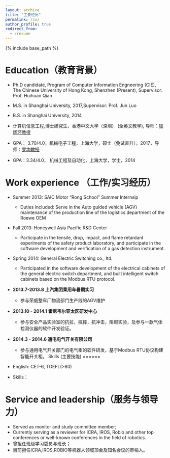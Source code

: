 ```yaml
---
layout: archive
title: "主要经历"
permalink: /cv/
author_profile: true
redirect_from:
  - /resume
---
```


{% include base_path %}

Education（教育背景）
======
* Ph.D candidate, Program of Computer Information Engneering (CIE),  The Chinese University of Hong Kong, Shenzhen (Present), Supervisor: Prof. Huihuan Qian
* M.S. in Shanghai University, 2017,Supervisor: Prof. Jun Luo
* B.S. in Shanghai University, 2014

* 计算机信息工程,博士研究生，香港中文大学（深圳） (全英文教学), 导师：<a href="https://sse.cuhk.edu.cn/faculty/qianhuihuan">钱辉环教授</a>
* GPA： 3.70/4.0，机械电子工程，上海大学，硕士（免试直升），2017，导师：<a href="http://slmt.cqu.edu.cn/info/10513/87579.htm">罗均教授</a> 
* GPA：3.34/4.0， 机械工程及自动化，上海大学，学士，2014

Work experience （工作/实习经历）
======
* Summer 2013: SAIC Motor “Rong School” Summer Internsip
  * Duties included: Serve in the Auto guided vehicle (AGV) maintenance of the production line of the logistics department of the Roewe OEM

* Fall 2013: Honeywell Asia Pacific R&D Center
  * Participate in the tensile, drop, impact, and flame retardant experiments of the safety product laboratory, and participate in the software development and verification of a gas detection instrument.
* Spring 2014: General Electric Switching co., ltd.
  * Participated in the software development of the electrical cabinets of the general electric switch department, and built intelligent switch cabinets based on the Modbus RTU protocol.

* <b>2013.7-2013.8 上汽集团乘用车暑期实习</b>
  * 参与荣威整车厂物流部门生产线的AGV维护
* <b>2013.10 - 2014.1 霍尼韦尔亚太区研发中心</b>
  * 参与安全产品实验室的抗拉，抗摔，抗冲击，阻燃实验，及参与一款气体检测仪器的软件开发验证。
* <b>2014.3 - 2014.6 通电电气开关有限公司</b>
  * 参与通用电气开关部门的电气柜的软件研发，基于Modbus RTU协议构建智能开关柜。
Skills (主要技能)
======
* English: CET-6, TOEFL(>80)
* Skills：

Service and leadership（服务与领导力）
======
* Served as monitor and study committee member;
* Currently serving as a reviewer for ICRA, IROS, Robio and other top conferences or well-known conferences in the field of robotics.
* 曾担任班级学习委员与班长；
* 目前担任ICRA,IROS,ROBIO等机器人领域顶会及知名会议的审稿人。
